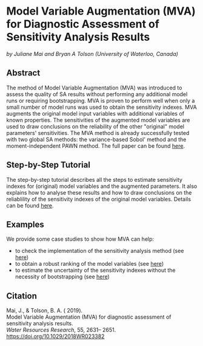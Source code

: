 # Model Variable Augmentation (MVA) for Diagnostic Assessment of Sensitivity Analysis Results
*by Juliane Mai and Bryan A Tolson (University of Waterloo, Canada)*

## Abstract
The method of Model Variable Augmentation (MVA) was introduced to assess the quality of SA results 
without performing any additional model runs or requiring bootstrapping. MVA is proven to perform 
well when only a small number of model runs was used to obtain the sensitivity indexes. 
MVA augments the original model input variables with additional variables of known properties. 
The sensitivities of the augmented model variables are used to draw conclusions on the reliability 
of the other "original" model parameters' sensitivities. The MVA method is already successfully 
tested with two global SA methods: the variance-based Sobol' method and the moment-independent PAWN method. The full paper can be found [here](https://agupubs.onlinelibrary.wiley.com/journal/19447973).

## Step-by-Step Tutorial
The step-by-step tutorial describes all the steps to estimate sensitivity indexes for (original) model variables and the augmented parameters. It also explains how to analyse these results and how to draw conclusions on the reliablility of the sensitivity indexes of the original model variables. Details can be found [here](https://github.com/julemai/MVA/wiki/Step-by-Step-Tutorial).

## Examples
We provide some case studies to show how MVA can help:
- to check the implementation of the sensitivity analysis method (see [here](https://github.com/julemai/MVA/wiki/Examples#sensitivity-analysis-method-implementation-check))
- to obtain a robust ranking of the model variables (see [here](https://github.com/julemai/MVA/wiki/Examples#check-for-convergence-of-input-variable-importance-ranking))
- to estimate the uncertainty of the sensitivity indexes without the necessity of bootstrapping (see [here](https://github.com/julemai/MVA/wiki/Examples#check-for-convergence-of-sensitivity-indexes))

## Citation
Mai, J., & Tolson, B. A. ( 2019). <br>
Model Variable Augmentation (MVA) for diagnostic assessment of sensitivity analysis results. <br>
*Water Resources Research*, 55, 2631– 2651.
https://doi.org/10.1029/2018WR023382
